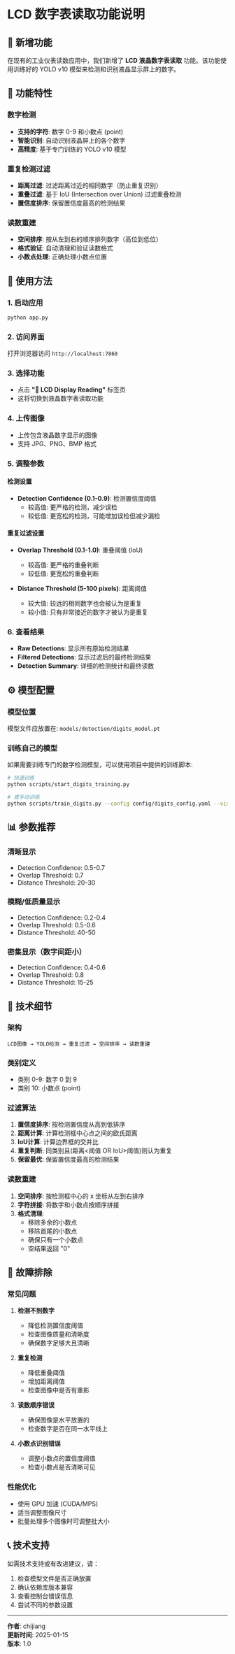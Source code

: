 # LCD 数字表读取功能说明

## 📱 新增功能

在现有的工业仪表读数应用中，我们新增了 **LCD 液晶数字表读取** 功能。该功能使用训练好的 YOLO v10 模型来检测和识别液晶显示屏上的数字。

## 🎯 功能特性

### 数字检测
- **支持的字符**: 数字 0-9 和小数点 (point)
- **智能识别**: 自动识别液晶屏上的各个数字
- **高精度**: 基于专门训练的 YOLO v10 模型

### 重复检测过滤
- **距离过滤**: 过滤距离过近的相同数字（防止重复识别）
- **重叠过滤**: 基于 IoU (Intersection over Union) 过滤重叠检测
- **置信度排序**: 保留置信度最高的检测结果

### 读数重建
- **空间排序**: 按从左到右的顺序排列数字（高位到低位）
- **格式验证**: 自动清理和验证读数格式
- **小数点处理**: 正确处理小数点位置

## 🚀 使用方法

### 1. 启动应用
```bash
python app.py
```

### 2. 访问界面
打开浏览器访问 `http://localhost:7860`

### 3. 选择功能
- 点击 **"📱 LCD Display Reading"** 标签页
- 这将切换到液晶数字表读取功能

### 4. 上传图像
- 上传包含液晶数字显示的图像
- 支持 JPG、PNG、BMP 格式

### 5. 调整参数

#### 检测设置
- **Detection Confidence (0.1-0.9)**: 检测置信度阈值
  - 较高值: 更严格的检测，减少误检
  - 较低值: 更宽松的检测，可能增加误检但减少漏检

#### 重复过滤设置
- **Overlap Threshold (0.1-1.0)**: 重叠阈值 (IoU)
  - 较高值: 更严格的重叠判断
  - 较低值: 更宽松的重叠判断

- **Distance Threshold (5-100 pixels)**: 距离阈值
  - 较大值: 较远的相同数字也会被认为是重复
  - 较小值: 只有非常接近的数字才被认为是重复

### 6. 查看结果
- **Raw Detections**: 显示所有原始检测结果
- **Filtered Detections**: 显示过滤后的最终检测结果
- **Detection Summary**: 详细的检测统计和最终读数

## ⚙️ 模型配置

### 模型位置
模型文件应放置在: `models/detection/digits_model.pt`

### 训练自己的模型
如果需要训练专门的数字检测模型，可以使用项目中提供的训练脚本:

```bash
# 快速训练
python scripts/start_digits_training.py

# 或手动训练
python scripts/train_digits.py --config config/digits_config.yaml --visualize
```

## 📊 参数推荐

### 清晰显示
- Detection Confidence: 0.5-0.7
- Overlap Threshold: 0.7
- Distance Threshold: 20-30

### 模糊/低质量显示
- Detection Confidence: 0.2-0.4
- Overlap Threshold: 0.5-0.6
- Distance Threshold: 40-50

### 密集显示（数字间距小）
- Detection Confidence: 0.4-0.6
- Overlap Threshold: 0.8
- Distance Threshold: 15-25

## 🔧 技术细节

### 架构
```
LCD图像 → YOLO检测 → 重复过滤 → 空间排序 → 读数重建
```

### 类别定义
- 类别 0-9: 数字 0 到 9
- 类别 10: 小数点 (point)

### 过滤算法
1. **置信度排序**: 按检测置信度从高到低排序
2. **距离计算**: 计算检测框中心点之间的欧氏距离
3. **IoU计算**: 计算边界框的交并比
4. **重复判断**: 同类别且(距离<阈值 OR IoU>阈值)则认为重复
5. **保留最优**: 保留置信度最高的检测结果

### 读数重建
1. **空间排序**: 按检测框中心的 x 坐标从左到右排序
2. **字符拼接**: 将数字和小数点按顺序拼接
3. **格式清理**: 
   - 移除多余的小数点
   - 移除首尾的小数点
   - 确保只有一个小数点
   - 空结果返回 "0"

## 🐛 故障排除

### 常见问题

1. **检测不到数字**
   - 降低检测置信度阈值
   - 检查图像质量和清晰度
   - 确保数字足够大且清晰

2. **重复检测**
   - 降低重叠阈值
   - 增加距离阈值
   - 检查图像中是否有重影

3. **读数顺序错误**
   - 确保图像是水平放置的
   - 检查数字是否在同一水平线上

4. **小数点识别错误**
   - 调整小数点的置信度阈值
   - 检查小数点是否清晰可见

### 性能优化
- 使用 GPU 加速 (CUDA/MPS)
- 适当调整图像尺寸
- 批量处理多个图像时可调整批大小

## 📞 技术支持

如需技术支持或有改进建议，请：
1. 检查模型文件是否正确放置
2. 确认依赖库版本兼容
3. 查看控制台错误信息
4. 尝试不同的参数设置

---

**作者**: chijiang  
**更新时间**: 2025-01-15  
**版本**: 1.0 